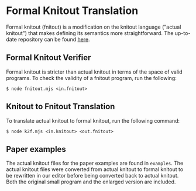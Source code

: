 # Formal Knitout Translation

Formal knitout (fnitout) is a modification on the knitout language ("actual knitout") that makes defining its semantics more straightforward. 
The up-to-date repository can be found [here](https://github.com/textiles-lab/fenced-tangle-supplemental).

## Formal Knitout Verifier

Formal knitout is stricter than actual knitout in terms of the space of valid programs. To check the validity of a fnitout program, run the following:
```
$ node fnitout.mjs <in.fnitout>
```

## Knitout to Fnitout Translation

To translate actual knitout to formal knitout, run the following command:
```
$ node k2f.mjs <in.knitout> <out.fnitout>
```
## Paper examples

The actual knitout files for the paper examples are found in `examples`. 
The actual knitout files were converted from actual knitout to formal knitout to be rewritten in our editor before being converted back to actual knitout. 
Both the original small program and the enlarged version are included.  
